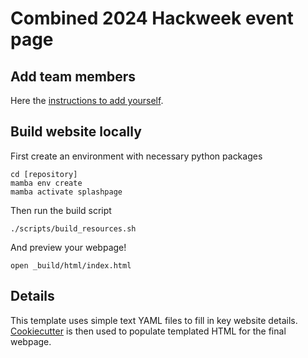 # Combined 2024 Hackweek event page

## Add team members
Here the [instructions to add yourself](team/README.md).

## Build website locally

First create an environment with necessary python packages
```
cd [repository]
mamba env create
mamba activate splashpage
```

Then run the build script
```
./scripts/build_resources.sh
```

And preview your webpage!
```
open _build/html/index.html
```

## Details

This template uses simple text YAML files to fill in key website details.
[Cookiecutter](https://cookiecutter.readthedocs.io/en/stable/README.html) is
then used to populate templated HTML for the final webpage.
